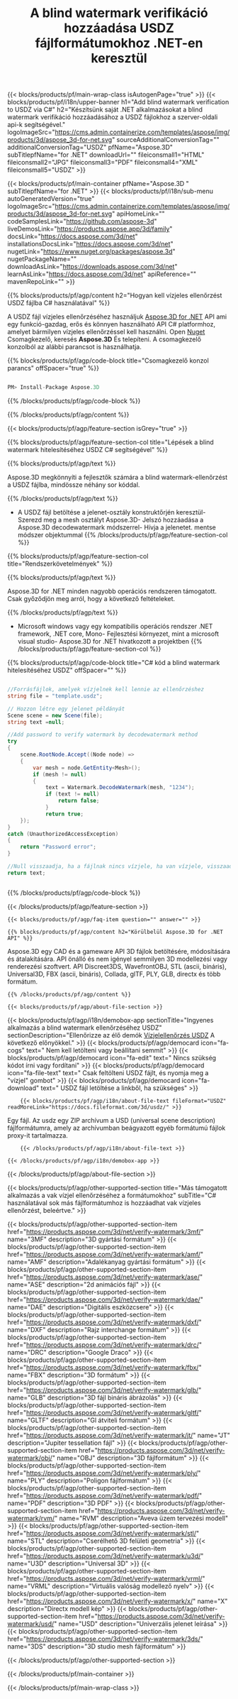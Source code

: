 ﻿---
title: A blind watermark verifikáció hozzáadása USDZ fájlformátumokhoz .NET-en keresztül 
weight: 830
url: /hu/net/verify-watermark/usdz/ 
description: C# forráskód a .NET keretrendszer USDZ dokumentumaihoz, a .NET core Mono-hez a blind watermark verifikáció betöltéséhez, rendereléséhez és hozzáadásához.
---
{{< blocks/products/pf/main-wrap-class isAutogenPage="true" >}}
{{< blocks/products/pf/i18n/upper-banner h1="Add blind watermark verification to USDZ via C#" h2="Készítsünk saját .NET alkalmazásokat a blind watermark verifikáció hozzáadásához a USDZ fájlokhoz a szerver-oldali api-k segítségével." logoImageSrc="https://cms.admin.containerize.com/templates/aspose/img/products/3d/aspose_3d-for-net.svg" sourceAdditionalConversionTag="" additionalConversionTag="USDZ" pfName="Aspose.3D" subTitlepfName="for .NET" downloadUrl="" fileiconsmall1="HTML" fileiconsmall2="JPG" fileiconsmall3="PDF" fileiconsmall4="XML" fileiconsmall5="USDZ" >}}

{{< blocks/products/pf/main-container pfName="Aspose.3D " subTitlepfName="for .NET" >}}
{{< blocks/products/pf/i18n/sub-menu autoGeneratedVersion="true" logoImageSrc="https://cms.admin.containerize.com/templates/aspose/img/products/3d/aspose_3d-for-net.svg" apiHomeLink="" codeSamplesLink="https://github.com/aspose-3d" liveDemosLink="https://products.aspose.app/3d/family" docsLink="https://docs.aspose.com/3d/net" installationsDocsLink="https://docs.aspose.com/3d/net" nugetLink="https://www.nuget.org/packages/aspose.3d" nugetPackageName="" downloadAsLink="https://downloads.aspose.com/3d/net" learnAsLink="https://docs.aspose.com/3d/net" apiReference="" mavenRepoLink="" >}}

{{% blocks/products/pf/agp/content h2="Hogyan kell vízjeles ellenőrzést USDZ fájlba C# használatával" %}}

 A USDZ fájl vízjeles ellenőrzéséhez használjuk
 [Aspose.3D for .NET](https://products.aspose.com/3d/net) 
 API ami egy funkció-gazdag, erős és könnyen használható API C# platformhoz, amelyet bármilyen vízjeles ellenőrzéssel kell használni. Open
 [Nuget](https://www.nuget.org/packages/aspose.3d) 
 Csomagkezelő, keresés
 **Aspose.3D** 
 És telepíteni. A csomagkezelő konzolból az alábbi parancsot is használhatja.

{{% blocks/products/pf/agp/code-block title="Csomagkezelő konzol parancs" offSpacer="true" %}}

```cs

PM> Install-Package Aspose.3D


```

{{% /blocks/products/pf/agp/code-block %}}

{{% /blocks/products/pf/agp/content %}}

{{< blocks/products/pf/agp/feature-section isGrey="true" >}}

{{% blocks/products/pf/agp/feature-section-col title="Lépések a blind watermark hitelesítéséhez USDZ C# segítségével" %}}

{{% blocks/products/pf/agp/text %}}

 Aspose.3D megkönnyíti a fejlesztők számára a blind watermark-ellenőrzést a USDZ fájlba, mindössze néhány sor kóddal.

{{% /blocks/products/pf/agp/text %}}

- A USDZ fájl betöltése a jelenet-osztály konstruktőrjén keresztül- Szerezd meg a mesh osztályt Aspose.3D- Jelszó hozzáadása a Aspose.3D decodewatermark módszerrel- Hívja a jelenetet. mentse módszer objektummal
{{% /blocks/products/pf/agp/feature-section-col %}}

{{% blocks/products/pf/agp/feature-section-col title="Rendszerkövetelmények" %}}

{{% blocks/products/pf/agp/text %}}

 Aspose.3D for .NET minden nagyobb operációs rendszeren támogatott. Csak győződjön meg arról, hogy a következő feltételeket.

{{% /blocks/products/pf/agp/text %}}

- Microsoft windows vagy egy kompatibilis operációs rendszer .NET framework, .NET core, Mono- Fejlesztési környezet, mint a microsoft visual studio- Aspose.3D for .NET hivatkozott a projektben
{{% /blocks/products/pf/agp/feature-section-col %}}

{{% blocks/products/pf/agp/code-block title="C# kód a blind watermark hitelesítéséhez USDZ" offSpacer="" %}}

```cs

//Forrásfájlok, amelyek vízjelnek kell lennie az ellenőrzéshez
string file = "template.usdz";

// Hozzon létre egy jelenet példányát
Scene scene = new Scene(file);
string text =null;

//Add password to verify watermark by decodewatermark method
try
{
    scene.RootNode.Accept((Node node) =>
    {
        var mesh = node.GetEntity<Mesh>();
        if (mesh != null)
        {
            text = Watermark.DecodeWatermark(mesh, "1234");
            if (text != null)
                return false;
            }
            return true;
    });
}
catch (UnauthorizedAccessException)
{
    return "Password error";
}

//Null visszaadja, ha a fájlnak nincs vízjele, ha van vízjele, visszaadja a vízjelző tartalmát
return text;



```

{{% /blocks/products/pf/agp/code-block %}}

{{< /blocks/products/pf/agp/feature-section >}}

    {{< blocks/products/pf/agp/faq-item question="" answer="" >}}
 

<!-- aboutfile Starts -->

    {{% blocks/products/pf/agp/content h2="Körülbelül Aspose.3D for .NET API" %}}

 Aspose.3D egy CAD és a gameware API 3D fájlok betöltésére, módosítására és átalakítására. API önálló és nem igényel semmilyen 3D modellezési vagy renderezési szoftvert. API Discreet3DS, WavefrontOBJ, STL (ascii, bináris), Universal3D, FBX (ascii, bináris), Collada, glTF, PLY, GLB, directx és több formátum. 



    {{% /blocks/products/pf/agp/content %}}

    {{< blocks/products/pf/agp/about-file-section >}}

 {{< blocks/products/pf/agp/i18n/demobox-app sectionTitle="Ingyenes alkalmazás a blind watermark ellenőrzéséhez USDZ" sectionDescription="Ellenőrizze az élő demók [Vízjelellenőrzés USDZ](https://products.aspose.app/3d/verify-watermark/usdz) A következő előnyökkel." >}}
            {{< blocks/products/pf/agp/democard icon="fa-cogs" text=" Nem kell letölteni vagy beállítani semmit" >}}
            {{< blocks/products/pf/agp/democard icon="fa-edit" text=" Nincs szükség kódot írni vagy fordítani" >}}
            {{< blocks/products/pf/agp/democard icon="fa-file-text" text=" Csak feltölteni USDZ fájlt, és nyomja meg a \"vízjel\" gombot" >}}
            {{< blocks/products/pf/agp/democard icon="fa-download" text=" USDZ fájl letöltése a linkből, ha szükséges" >}}

        {{< blocks/products/pf/agp/i18n/about-file-text fileFormat="USDZ" readMoreLink="https://docs.fileformat.com/3d/usdz/" >}}
Egy fájl. Az usdz egy ZIP archívum a USD (universal scene description) fájlformátumra, amely az archívumban beágyazott egyéb formátumú fájlok proxy-it tartalmazza.

        {{< /blocks/products/pf/agp/i18n/about-file-text >}}

    {{< /blocks/products/pf/agp/i18n/demobox-app >}}

{{< /blocks/products/pf/agp/about-file-section >}}

<!-- aboutfile Ends -->

{{< blocks/products/pf/agp/other-supported-section title="Más támogatott alkalmazás a vak vízjel ellenőrzéséhez a formátumokhoz" subTitle="C# használatával sok más fájlformátumhoz is hozzáadhat vak vízjeles ellenőrzést, beleértve." >}}

{{< blocks/products/pf/agp/other-supported-section-item href="https://products.aspose.com/3d/net/verify-watermark/3mf/" name="3MF" description="3D gyártási formátum" >}}
{{< blocks/products/pf/agp/other-supported-section-item href="https://products.aspose.com/3d/net/verify-watermark/amf/" name="AMF" description="Adalékanyag gyártási formátum" >}}
{{< blocks/products/pf/agp/other-supported-section-item href="https://products.aspose.com/3d/net/verify-watermark/ase/" name="ASE" description="2d animációs fájl" >}}
{{< blocks/products/pf/agp/other-supported-section-item href="https://products.aspose.com/3d/net/verify-watermark/dae/" name="DAE" description="Digitális eszközcsere" >}}
{{< blocks/products/pf/agp/other-supported-section-item href="https://products.aspose.com/3d/net/verify-watermark/dxf/" name="DXF" description="Rajz interchange formátum" >}}
{{< blocks/products/pf/agp/other-supported-section-item href="https://products.aspose.com/3d/net/verify-watermark/drc/" name="DRC" description="Google Draco" >}}
{{< blocks/products/pf/agp/other-supported-section-item href="https://products.aspose.com/3d/net/verify-watermark/fbx/" name="FBX" description="3D formátum" >}}
{{< blocks/products/pf/agp/other-supported-section-item href="https://products.aspose.com/3d/net/verify-watermark/glb/" name="GLB" description="3D fájl bináris ábrázolás" >}}
{{< blocks/products/pf/agp/other-supported-section-item href="https://products.aspose.com/3d/net/verify-watermark/gltf/" name="GLTF" description="Gl átviteli formátum" >}}
{{< blocks/products/pf/agp/other-supported-section-item href="https://products.aspose.com/3d/net/verify-watermark/jt/" name="JT" description="Jupiter tessellation fájl" >}}
{{< blocks/products/pf/agp/other-supported-section-item href="https://products.aspose.com/3d/net/verify-watermark/obj/" name="OBJ" description="3D fájlformátum" >}}
{{< blocks/products/pf/agp/other-supported-section-item href="https://products.aspose.com/3d/net/verify-watermark/ply/" name="PLY" description="Poligon fájlformátum" >}}
{{< blocks/products/pf/agp/other-supported-section-item href="https://products.aspose.com/3d/net/verify-watermark/pdf/" name="PDF" description="3D PDF" >}}
{{< blocks/products/pf/agp/other-supported-section-item href="https://products.aspose.com/3d/net/verify-watermark/rvm/" name="RVM" description="Aveva üzem tervezési modell" >}}
{{< blocks/products/pf/agp/other-supported-section-item href="https://products.aspose.com/3d/net/verify-watermark/stl/" name="STL" description="Cserélhető 3D felületi geometria" >}}
{{< blocks/products/pf/agp/other-supported-section-item href="https://products.aspose.com/3d/net/verify-watermark/u3d/" name="U3D" description="Universal 3D" >}}
{{< blocks/products/pf/agp/other-supported-section-item href="https://products.aspose.com/3d/net/verify-watermark/vrml/" name="VRML" description="Virtuális valóság modellező nyelv" >}}
{{< blocks/products/pf/agp/other-supported-section-item href="https://products.aspose.com/3d/net/verify-watermark/x/" name="X" description="Directx modell kép" >}}
{{< blocks/products/pf/agp/other-supported-section-item href="https://products.aspose.com/3d/net/verify-watermark/usd/" name="USD" description="Univerzális jelenet leírása" >}}
{{< blocks/products/pf/agp/other-supported-section-item href="https://products.aspose.com/3d/net/verify-watermark/3ds/" name="3DS" description="3D studio mesh fájlformátum" >}}

{{< /blocks/products/pf/agp/other-supported-section >}}

{{< /blocks/products/pf/main-container >}}
    
{{< /blocks/products/pf/main-wrap-class >}}
